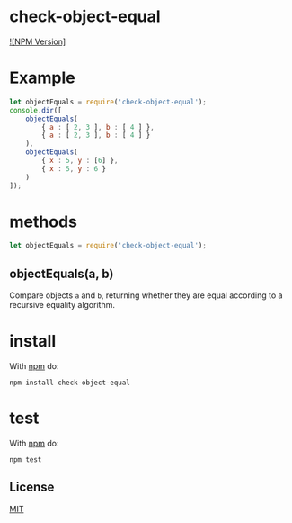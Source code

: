 # check-object-equal

[![NPM Version]][npm-url]

# Example

``` js
let objectEquals = require('check-object-equal');
console.dir([
    objectEquals(
        { a : [ 2, 3 ], b : [ 4 ] },
        { a : [ 2, 3 ], b : [ 4 ] }
    ),
    objectEquals(
        { x : 5, y : [6] },
        { x : 5, y : 6 }
    )
]);
```

# methods

``` js
let objectEquals = require('check-object-equal');
```

## objectEquals(a, b)

Compare objects `a` and `b`, returning whether they are equal according to a
recursive equality algorithm.

# install

With [npm](http://npmjs.org) do:

```
npm install check-object-equal
```

# test

With [npm](http://npmjs.org) do:

```
npm test
```

## License

[MIT](LICENSE)

[npm-url]: https://npmjs.org/package/check-object-equal